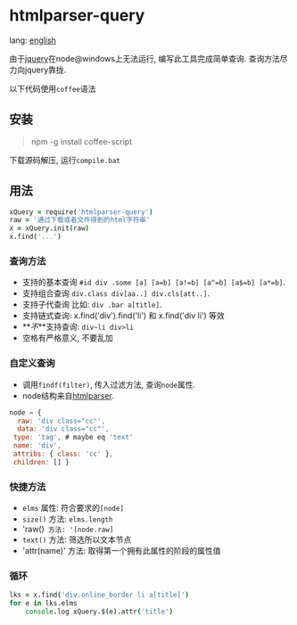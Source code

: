htmlparser-query
================
lang: [english](./README.en.md)

由于[jquery](https://npmjs.org/package/jquery)在node@windows上无法运行, 编写此工具完成简单查询. 查询方法尽力向jquery靠拢.

以下代码使用`coffee`语法

## 安装
> npm -g install coffee-script

下载源码解压, 运行`compile.bat`

## 用法

```coffee
xQuery = require('htmlparser-query')
raw = '通过下载或者文件得到的html字符串'
x = xQuery.init(raw)
x.find('...')
```

### 查询方法
- 支持的基本查询 `#id div .some [a] [a=b] [a!=b] [a^=b] [a$=b] [a*=b]`.
- 支持组合查询 `div.class div[aa..] div.cls[att..]`.
- 支持子代查询 比如: `div .bar a[title]`.
- 支持链式查询: x.find('div').find('li') 和 x.find('div li') 等效
- **_不_**支持查询: `div~li div>li`
- 空格有严格意义, 不要乱加

### 自定义查询
- 调用`findf(filter)`, 传入过滤方法, 查询`node`属性.
- node结构来自[htmlparser](https://npmjs.org/package/htmlparser).

```js
node = { 
  raw: 'div class="cc"',
  data: 'div class="cc"',
 type: 'tag', # maybe eq 'text'
 name: 'div',
 attribs: { class: 'cc' },
 children: [] }
```

### 快捷方法
- `elms` 属性: 符合要求的`[node]`
- `size()` 方法: `elms.length`
- 'raw()` 方法: '[node.raw]`
- `text()` 方法: 筛选所以文本节点
- 'attr(name)' 方法: 取得第一个拥有此属性的阶段的属性值

### 循环

```coffee
lks = x.find('div.online_border li a[title]')
for e in lks.elms
    console.log xQuery.$(e).attr('title')
```
